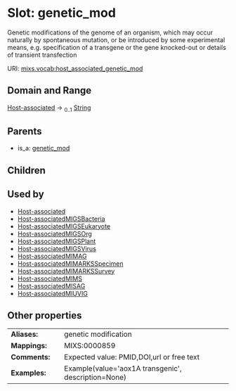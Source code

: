 
# Slot: genetic_mod


Genetic modifications of the genome of an organism, which may occur naturally by spontaneous mutation, or be introduced by some experimental means, e.g. specification of a transgene or the gene knocked-out or details of transient transfection

URI: [mixs.vocab:host_associated_genetic_mod](https://w3id.org/mixs/vocab/host_associated_genetic_mod)


## Domain and Range

[Host-associated](Host-associated.md) &#8594;  <sub>0..1</sub> [String](types/String.md)

## Parents

 *  is_a: [genetic_mod](genetic_mod.md)

## Children


## Used by

 * [Host-associated](Host-associated.md)
 * [Host-associatedMIGSBacteria](Host-associatedMIGSBacteria.md)
 * [Host-associatedMIGSEukaryote](Host-associatedMIGSEukaryote.md)
 * [Host-associatedMIGSOrg](Host-associatedMIGSOrg.md)
 * [Host-associatedMIGSPlant](Host-associatedMIGSPlant.md)
 * [Host-associatedMIGSVirus](Host-associatedMIGSVirus.md)
 * [Host-associatedMIMAG](Host-associatedMIMAG.md)
 * [Host-associatedMIMARKSSpecimen](Host-associatedMIMARKSSpecimen.md)
 * [Host-associatedMIMARKSSurvey](Host-associatedMIMARKSSurvey.md)
 * [Host-associatedMIMS](Host-associatedMIMS.md)
 * [Host-associatedMISAG](Host-associatedMISAG.md)
 * [Host-associatedMIUVIG](Host-associatedMIUVIG.md)

## Other properties

|  |  |  |
| --- | --- | --- |
| **Aliases:** | | genetic modification |
| **Mappings:** | | MIXS:0000859 |
| **Comments:** | | Expected value: PMID,DOI,url or free text |
| **Examples:** | | Example(value='aox1A transgenic', description=None) |

